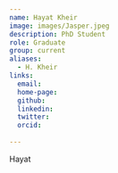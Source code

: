 ```yaml
---
name: Hayat Kheir
image: images/Jasper.jpeg
description: PhD Student
role: Graduate
group: current
aliases:
  - H. Kheir
links:
  email:
  home-page:
  github: 
  linkedin:
  twitter: 
  orcid:
  
---
```


Hayat
